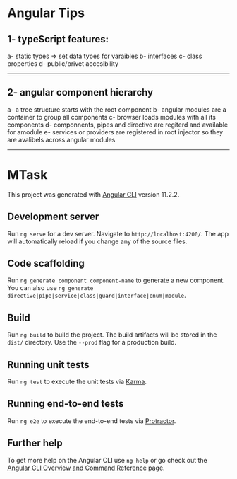 # Angular Tips

## 1- typeScript features:

  a- static types => set data types for varaibles 
  b- interfaces
  c- class properties
  d- public/privet accesibility


 ---------------------------------------

 ## 2- angular component hierarchy  

   a- a tree structure starts with the root component
   b- angular modules are a container to group all components 
   c- browser loads modules with all its components
   d- componnents, pipes and directive are regiterd and available for amodule
   e- services or providers are registered in root injector so they are avalibels across angular modules

---------------------------------------

# MTask

This project was generated with [Angular CLI](https://github.com/angular/angular-cli) version 11.2.2.

## Development server

Run `ng serve` for a dev server. Navigate to `http://localhost:4200/`. The app will automatically reload if you change any of the source files.

## Code scaffolding

Run `ng generate component component-name` to generate a new component. You can also use `ng generate directive|pipe|service|class|guard|interface|enum|module`.

## Build

Run `ng build` to build the project. The build artifacts will be stored in the `dist/` directory. Use the `--prod` flag for a production build.

## Running unit tests

Run `ng test` to execute the unit tests via [Karma](https://karma-runner.github.io).

## Running end-to-end tests

Run `ng e2e` to execute the end-to-end tests via [Protractor](http://www.protractortest.org/).

## Further help

To get more help on the Angular CLI use `ng help` or go check out the [Angular CLI Overview and Command Reference](https://angular.io/cli) page.
